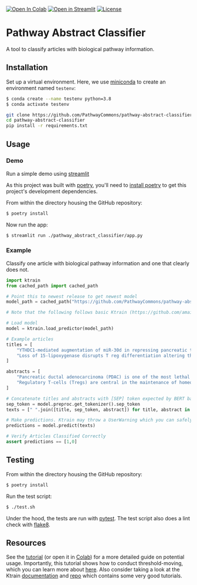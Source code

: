<a href="https://colab.research.google.com/github/PathwayCommons/pathway-abstract-classifier/blob/main/notebooks/tutorial.ipynb" target="_parent"><img src="https://colab.research.google.com/assets/colab-badge.svg" alt="Open In Colab"/></a>
[![Open in Streamlit](https://static.streamlit.io/badges/streamlit_badge_black_white.svg)](https://share.streamlit.io/pathwaycommons/pathway-abstract-classifier/main/pathway_abstract_classifier/app.py)
[![License](https://img.shields.io/badge/License-MIT-blue.svg)](https://github.com/PathwayCommons/pathway-abstract-classifier/)

# Pathway Abstract Classifier

A tool to classify articles with biological pathway information.

## Installation

Set up a virtual environment. Here, we use [miniconda](https://docs.conda.io/en/latest/miniconda.html) to create an environment named `testenv`:

```bash
$ conda create --name testenv python=3.8
$ conda activate testenv
```

```sh
git clone https://github.com/PathwayCommons/pathway-abstract-classifier.git
cd pathway-abstract-classifier
pip install -r requirements.txt
```

## Usage

### Demo

Run a simple demo using [streamlit](https://docs.streamlit.io/)

As this project was built with [poetry](https://python-poetry.org), you'll need to [install poetry](https://python-poetry.org/docs/#installation) to get this project's development dependencies.

From within the directory housing the GitHub repository:

```bash
$ poetry install
```

Now run the app:

```bash
$ streamlit run ./pathway_abstract_classifier/app.py
```


### Example

Classify one article with biological pathway information and one that clearly does not.

```py
import ktrain
from cached_path import cached_path

# Point this to newest release to get newest model
model_path = cached_path("https://github.com/PathwayCommons/pathway-abstract-classifier/releases/download/pretrained-models/title_abstract_model.zip", extract_archive=True)

# Note that the following follows basic Ktrain (https://github.com/amaiya/ktrain) syntax.

# Load model
model = ktrain.load_predictor(model_path)

# Example articles
titles = [
    "YTHDC1-mediated augmentation of miR-30d in repressing pancreatic tumorigenesis via attenuation of RUNX1-induced transcriptional activation of Warburg effect",
    "Loss of 15-lipoxygenase disrupts T reg differentiation altering their pro-resolving functions"
]

abstracts = [
    "Pancreatic ductal adenocarcinoma (PDAC) is one of the most lethal human cancers. It thrives in a malnourished environment; however, little is known about the mechanisms by which PDAC cells actively promote aerobic glycolysis to maintain their metabolic needs. Gene Expression Omnibus (GEO) was used to identify differentially expressed miRNAs. The expression pattern of miR-30d in normal and PDAC tissues was studied by in situ hybridization. The role of miR-30d/RUNX1 in vitro and in vivo was evaluated by CCK8 assay and clonogenic formation as well as transwell experiment, subcutaneous xenograft model and liver metastasis model, respectively. Glucose uptake, ATP and lactate production were tested to study the regulatory effect of miR-30d/RUNX1 on aerobic glycolysis in PDAC cells. Quantitative real-time PCR, western blot, Chip assay, promoter luciferase activity, RIP, MeRIP, and RNA stability assay were used to explore the molecular mechanism of YTHDC1/miR-30d/RUNX1 in PDAC. Here, we discover that miR-30d expression was remarkably decreased in PDAC tissues and associated with good prognosis, contributed to the suppression of tumor growth and metastasis, and attenuation of Warburg effect. Mechanistically, the m6A reader YTHDC1 facilitated the biogenesis of mature miR-30d via m6A-mediated regulation of mRNA stability. Then, miR-30d inhibited aerobic glycolysis through regulating SLC2A1 and HK1 expression by directly targeting the transcription factor RUNX1, which bound to the promoters of the SLC2A1 and HK1 genes. Moreover, miR-30d was clinically inversely correlated with RUNX1, SLC2A1 and HK1, which function as adverse prognosis factors for overall survival in PDAC tissues. Overall, we demonstrated that miR-30d is a functional and clinical tumor-suppressive gene in PDAC. Our findings further uncover that miR-30d is a novel target for YTHDC1 through m6A modification, and miR-30d represses pancreatic tumorigenesis via suppressing aerobic glycolysis.",
    "Regulatory T-cells (Tregs) are central in the maintenance of homeostasis and resolution of inflammation. However, the mechanisms that govern their differentiation and function are not completely understood. Herein, we demonstrate a central role for the lipid mediator biosynthetic enzyme 15-lipoxygenase (ALOX15) in regulating key aspects of Treg biology. Pharmacological inhibition or genetic deletion of ALOX15 in Tregs decreased FOXP3 expression, altered Treg transcriptional profile and shifted their metabolism. This was linked with an impaired ability of Alox15-deficient cells to exert their pro-resolving actions, including a decrease in their ability to upregulate macrophage efferocytosis and a downregulation of interferon gamma expression in Th1 cells. Incubation of Tregs with the ALOX15-derived specilized pro-resolving mediators (SPM)s Resolvin (Rv)D3 and RvD5n-3 DPA rescued FOXP3 expression in cells where ALOX15 activity was inhibited. In vivo, deletion of Alox15 led to increased vascular lipid load and expansion of Th1 cells in mice fed western diet, a phenomenon that was reversed when Alox15-deficient mice were reconstituted with wild type Tregs. Taken together these findings demonstrate a central role of pro-resolving lipid mediators in governing the differentiation of naive T-cells to Tregs."
]

# Concatenate titles and abstracts with [SEP] token expected by BERT based models
sep_token = model.preproc.get_tokenizer().sep_token
texts = [" ".join([title, sep_token, abstract]) for title, abstract in zip(titles, abstracts)]

# Make predictions. Ktrain may throw a UserWarning which you can safely ignore.
predictions = model.predict(texts)

# Verify Articles Classified Correctly
assert predictions == [1,0]
```

## Testing

From within the directory housing the GitHub repository:

```bash
$ poetry install
```

Run the test script:

```bash
$ ./test.sh
```

Under the hood, the tests are run with [pytest](https://docs.pytest.org/). The test script also does a lint check with [flake8](https://flake8.pycqa.org/).


## Resources

See the [tutorial](https://github.com/PathwayCommons/pathway-abstract-classifier/blob/main/notebooks/tutorial.ipynb) (or open it in [Colab](https://colab.research.google.com/github/PathwayCommons/pathway-abstract-classifier/blob/main/notebooks/tutorial.ipynb)) for a more detailed guide on potential usage. Importantly, this tutorial shows how to conduct threshold-moving, which you can learn more about [here](https://deepchecks.com/glossary/classification-threshold/). Also consider taking a look at the Ktrain [documentation](https://amaiya.github.io/ktrain/index.html) and [repo](https://github.com/amaiya/ktrain) which contains some very good tutorials.



